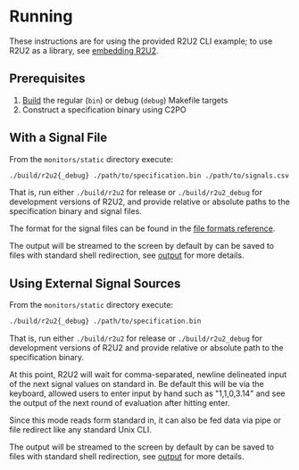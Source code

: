 # Running

These instructions are for using the provided R2U2 CLI example; to use R2U2 as a library, see [embedding R2U2](./embedding.md).

## Prerequisites

1. [Build](./building.md) the regular (`bin`) or debug (`debug`) Makefile targets
2. Construct a specification binary using C2PO

## With a Signal File

From the `monitors/static` directory execute:
```bash
./build/r2u2{_debug} ./path/to/specification.bin ./path/to/signals.csv
```
That is, run either `./build/r2u2` for release or `./build/r2u2_debug` for development versions of R2U2, and provide relative or absolute paths to the specification binary and signal files.

The format for the signal files can be found in the [file formats reference](#signal_trace_files).

The output will be streamed to the screen by default by can be saved to files with standard shell redirection, see [output](./output.md) for more details.

## Using External Signal Sources

From the `monitors/static` directory execute:
```bash
./build/r2u2{_debug} ./path/to/specification.bin
```
That is, run either `./build/r2u2` for release or `./build/r2u2_debug` for development versions of R2U2 and provide relative or absolute path to the specification binary.

At this point, R2U2 will wait for comma-separated, newline delineated input of the next signal values on standard in.
Be default this will be via the keyboard, allowed users to enter input by hand such as "1,1,0,3.14" and see the output of the next round of evaluation after hitting enter.

Since this mode reads form standard in, it can also be fed data via pipe or file redirect like any standard Unix CLI.

The output will be streamed to the screen by default by can be saved to files with standard shell redirection, see [output](./output.md) for more details.
